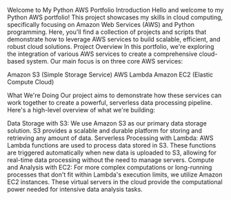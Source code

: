 Welcome to My Python AWS Portfolio
Introduction
Hello and welcome to my Python AWS portfolio! This project showcases my skills in cloud computing, specifically focusing on Amazon Web Services (AWS) and Python programming. Here, you'll find a collection of projects and scripts that demonstrate how to leverage AWS services to build scalable, efficient, and robust cloud solutions.
Project Overview
In this portfolio, we're exploring the integration of various AWS services to create a comprehensive cloud-based system. Our main focus is on three core AWS services:

Amazon S3 (Simple Storage Service)
AWS Lambda
Amazon EC2 (Elastic Compute Cloud)

What We're Doing
Our project aims to demonstrate how these services can work together to create a powerful, serverless data processing pipeline. Here's a high-level overview of what we're building:

Data Storage with S3: We use Amazon S3 as our primary data storage solution. S3 provides a scalable and durable platform for storing and retrieving any amount of data.
Serverless Processing with Lambda: AWS Lambda functions are used to process data stored in S3. These functions are triggered automatically when new data is uploaded to S3, allowing for real-time data processing without the need to manage servers.
Compute and Analysis with EC2: For more complex computations or long-running processes that don't fit within Lambda's execution limits, we utilize Amazon EC2 instances. These virtual servers in the cloud provide the computational power needed for intensive data analysis tasks.
